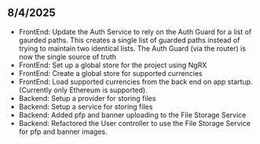 ## 8/4/2025

* FrontEnd: Update the Auth Service to rely on the Auth Guard for a list of gaurded paths. This creates a single list of guarded paths instead of trying to maintain two identical lists. The Auth Guard (via the router) is now the single source of truth
* FrontEnd: Set up a global store for the project using NgRX
* FrontEnd: Create a global store for supported currencies
* FrontEnd: Load supported currencies from the back end on app startup. (Currently only Ethereum is supported). 
* Backend: Setup a provider for storing files
* Backend: Setup a service for storing files
* Backend: Added pfp and banner uploading to the File Storage Service
* Backend: Refactored the User controller to use the File Storage Service for pfp and banner images.